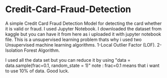 # Credit-Card-Fraud-Detection
A simple Credit Card Fraud Detection Model for detecting the card whether it is valid or fraud. I used Jupyter Notebook.
I downloaded the dataset from kaggle but you can have it from here as i uploaded it with jupyter notebook file.
This is a unsupervised learning problem thats why i used two Unsupervised machine learning algorithms.
1-Local Outlier Factor (LOF).
2-Isolation Forest Algorithm.

I used all the data set but you can reduce it by using     "data = data.sample(frac=0.1, random_state = 1)" note : 
frac=0.1 means that i want to use 10% of data.
Good luck.
